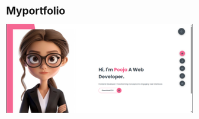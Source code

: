 # Myportfolio

![image alt](https://github.com/Pooja-4545/Myportfolio/blob/f6fdf9871538aafbdc8affb0878d2cc19e2c4660/pageimg.png)
